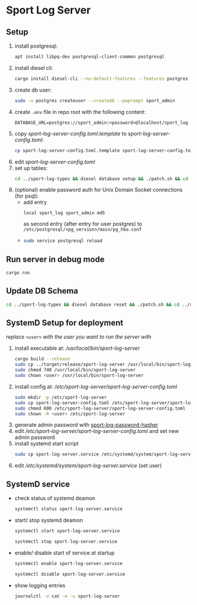# Sport Log Server

## Setup

1. install postgresql: 
    ```bash
    apt install libpq-dev postgresql-client-common postgresql
    ```
1. install diesel cli: 
    ```bash
    cargo install diesel-cli --no-default-features --features postgres
    ```
1. create db user: 
    ```bash
    sudo -u postgres createuser --createdb --pwprompt sport_admin
    ```
1. create `.env` file in repo root with the following content:
    ```
    DATABASE_URL=postgres://sport_admin:<password>@localhost/sport_log
    ```
1. copy *sport-log-server-config.toml.template* to *sport-log-server-config.toml*: 
    ```bash
    cp sport-log-server-config.toml.template sport-log-server-config.toml
    ```
1. edit *sport-log-server-config.toml*
1. set up tables: 
    ```bash
    cd ../sport-log-types && diesel database setup && ./patch.sh && cd ../sport-log-server
    ```
1. (optional) enable password auth for Unix Domain Socket connections (for psql): 
    *   add entry 
        ```text
        local sport_log sport_admin md5
        ```
        as second entry (after entry for user postgres) to `/etc/postgresql/<pg_version>/main/pg_hba.conf`
    *   ```bash
        sudo service postgresql reload
        ```

## Run server in debug mode

```bash
cargo run
```

## Update DB Schema

```bash
cd ../sport-log-types && diesel database reset && ./patch.sh && cd ../sport-log-server
```

## SystemD Setup for deployment

*replace ```<user>``` with the user you want to run the server with*

1. install executable at: */usr/local/bin/sport-log-server*
    ```bash
    cargo build --release
    sudo cp ../target/release/sport-log-server /usr/local/bin/sport-log-server
    sudo chmod 740 /usr/local/bin/sport-log-server
    sudo chown <user> /usr/local/bin/sport-log-server
    ```
1. install config at: */etc/sport-log-server/sport-log-server-config.toml*
    ```bash
    sudo mkdir -p /etc/sport-log-server
    sudo cp sport-log-server-config.toml /etc/sport-log-server/sport-log-server-config.toml
    sudo chmod 600 /etc/sport-log-server/sport-log-server-config.toml
    sudo chown -R <user> /etc/sport-log-server
    ```
1. generate admin password with [sport-log-password-hasher](../sport-log-password-hasher)
1. edit */etc/sport-log-server/sport-log-server-config.toml* and set new admin password
1. install systemd start script
    ```bash
    sudo cp sport-log-server.service /etc/systemd/system/sport-log-server.service
    ```
1. edit */etc/systemd/system/sport-log-server.service* (set user)

## SystemD service

- check status of systemd deamon

    ```bash
    systemctl status sport-log-server.service
    ```

- start/ stop systemd deamon

    ```bash
    systemctl start sport-log-server.service
    ```

    ```bash
    systemctl stop sport-log-server.service
    ```

- enable/ disable start of service at startup

    ```bash
    systemctl enable sport-log-server.service
    ```

    ```bash
    systemctl disable sport-log-server.service
    ```

- show logging entries

    ```bash
    journalctl -o cat -e -u sport-log-server
    ```
